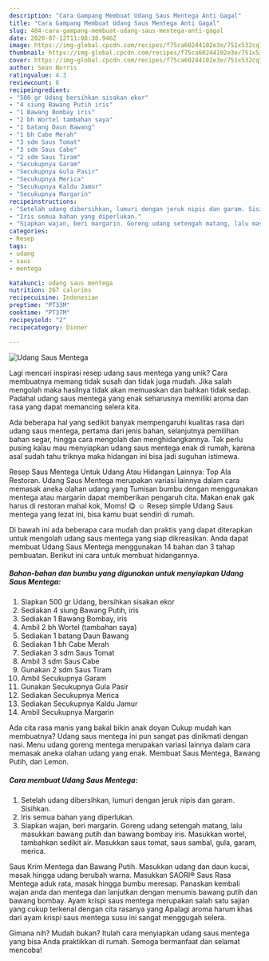 ```yaml
---
description: "Cara Gampang Membuat Udang Saus Mentega Anti Gagal"
title: "Cara Gampang Membuat Udang Saus Mentega Anti Gagal"
slug: 484-cara-gampang-membuat-udang-saus-mentega-anti-gagal
date: 2020-07-12T11:08:38.946Z
image: https://img-global.cpcdn.com/recipes/f75ca60244102e3e/751x532cq70/udang-saus-mentega-foto-resep-utama.jpg
thumbnail: https://img-global.cpcdn.com/recipes/f75ca60244102e3e/751x532cq70/udang-saus-mentega-foto-resep-utama.jpg
cover: https://img-global.cpcdn.com/recipes/f75ca60244102e3e/751x532cq70/udang-saus-mentega-foto-resep-utama.jpg
author: Sean Norris
ratingvalue: 4.3
reviewcount: 6
recipeingredient:
- "500 gr Udang bersihkan sisakan ekor"
- "4 siung Bawang Putih iris"
- "1 Bawang Bombay iris"
- "2 bh Wortel tambahan saya"
- "1 batang Daun Bawang"
- "1 bh Cabe Merah"
- "3 sdm Saus Tomat"
- "3 sdm Saus Cabe"
- "2 sdm Saus Tiram"
- "Secukupnya Garam"
- "Secukupnya Gula Pasir"
- "Secukupnya Merica"
- "Secukupnya Kaldu Jamur"
- "Secukupnya Margarin"
recipeinstructions:
- "Setelah udang dibersihkan, lumuri dengan jeruk nipis dan garam. Sisihkan."
- "Iris semua bahan yang diperlukan."
- "Siapkan wajan, beri margarin. Goreng udang setengah matang, lalu masukkan bawang putih dan bawang bombay iris. Masukkan wortel, tambahkan sedikit air. Masukkan saus tomat, saus sambal, gula, garam, merica."
categories:
- Resep
tags:
- udang
- saus
- mentega

katakunci: udang saus mentega 
nutrition: 267 calories
recipecuisine: Indonesian
preptime: "PT33M"
cooktime: "PT37M"
recipeyield: "2"
recipecategory: Dinner

---
```



![Udang Saus Mentega](https://img-global.cpcdn.com/recipes/f75ca60244102e3e/751x532cq70/udang-saus-mentega-foto-resep-utama.jpg)

Lagi mencari inspirasi resep udang saus mentega yang unik? Cara membuatnya memang tidak susah dan tidak juga mudah. Jika salah mengolah maka hasilnya tidak akan memuaskan dan bahkan tidak sedap. Padahal udang saus mentega yang enak seharusnya memiliki aroma dan rasa yang dapat memancing selera kita.

Ada beberapa hal yang sedikit banyak mempengaruhi kualitas rasa dari udang saus mentega, pertama dari jenis bahan, selanjutnya pemilihan bahan segar, hingga cara mengolah dan menghidangkannya. Tak perlu pusing kalau mau menyiapkan udang saus mentega enak di rumah, karena asal sudah tahu triknya maka hidangan ini bisa jadi suguhan istimewa.

Resep Saus Mentega Untuk Udang Atau Hidangan Lainnya: Top Ala Restoran. Udang Saus Mentega merupakan variasi lainnya dalam cara memasak aneka olahan udang yang Tumisan bumbu dengan menggunakan mentega atau margarin dapat memberikan pengaruh cita. Makan enak gak harus di restoran mahal kok, Moms! 😋 ☺ Resep simple Udang Saus mentega yang lezat ini, bisa kamu buat sendiri di rumah.


Di bawah ini ada beberapa cara mudah dan praktis yang dapat diterapkan untuk mengolah udang saus mentega yang siap dikreasikan. Anda dapat membuat Udang Saus Mentega menggunakan 14 bahan dan 3 tahap pembuatan. Berikut ini cara untuk membuat hidangannya.

<!--inarticleads1-->

##### Bahan-bahan dan bumbu yang digunakan untuk menyiapkan Udang Saus Mentega:

1. Siapkan 500 gr Udang, bersihkan sisakan ekor
1. Sediakan 4 siung Bawang Putih, iris
1. Sediakan 1 Bawang Bombay, iris
1. Ambil 2 bh Wortel (tambahan saya)
1. Sediakan 1 batang Daun Bawang
1. Sediakan 1 bh Cabe Merah
1. Sediakan 3 sdm Saus Tomat
1. Ambil 3 sdm Saus Cabe
1. Gunakan 2 sdm Saus Tiram
1. Ambil Secukupnya Garam
1. Gunakan Secukupnya Gula Pasir
1. Sediakan Secukupnya Merica
1. Sediakan Secukupnya Kaldu Jamur
1. Ambil Secukupnya Margarin


Ada cita rasa manis yang bakal bikin anak doyan Cukup mudah kan membuatnya? Udang saus mentega ini pun sangat pas dinikmati dengan nasi. Menu udang goreng mentega merupakan variasi lainnya dalam cara memasak aneka olahan udang yang enak. Membuat Saus Mentega, Bawang Putih, dan Lemon. 

<!--inarticleads2-->

##### Cara membuat Udang Saus Mentega:

1. Setelah udang dibersihkan, lumuri dengan jeruk nipis dan garam. Sisihkan.
1. Iris semua bahan yang diperlukan.
1. Siapkan wajan, beri margarin. Goreng udang setengah matang, lalu masukkan bawang putih dan bawang bombay iris. Masukkan wortel, tambahkan sedikit air. Masukkan saus tomat, saus sambal, gula, garam, merica.


Saus Krim Mentega dan Bawang Putih. Masukkan udang dan daun kucai, masak hingga udang berubah warna. Masukkan SAORI® Saus Rasa Mentega aduk rata, masak hingga bumbu meresap. Panaskan kembali wajan anda dan mentega dan lanjutkan dengan menumis bawang putih dan bawang bombay. Ayam krispi saus mentega merupakan salah satu sajian yang cukup terkenal dengan cita rasanya yang Apalagi aroma harum khas dari ayam krispi saus mentega susu ini sangat menggugah selera. 

Gimana nih? Mudah bukan? Itulah cara menyiapkan udang saus mentega yang bisa Anda praktikkan di rumah. Semoga bermanfaat dan selamat mencoba!
